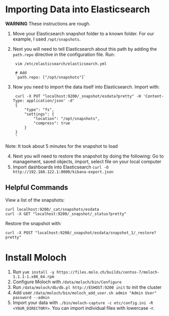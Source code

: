 # Importing Data into Elasticsearch

**WARNING** These instructions are rough.

1. Move your Elasticsearch snapshot folder to a known folder. For our example, I used `/opt/snapshots`.
2. Next you will need to tell Elasticsearch about this path by adding the `path.repo` directive in the configuration file. Run:

        vim /etc/elasticsearch/elasticsearch.yml

        # Add
        `path.repo: ["/opt/snapshots"]`

3. Now you need to import the data itself into Elasticsearch. Import with:

        curl -X PUT "localhost:9200/_snapshot/esdata?pretty" -H 'Content-Type: application/json' -d'
        {
            "type": "fs",
            "settings": {
                "location": "/opt/snapshots",
                "compress": true
            }
        }
        '

Note: It took about 5 minutes for the snapshot to load

4. Next you will need to restore the snapshot by doing the following: Go to management, saved objects, import, select file on your local computer
5. Import dashboards into Elasticsearch `curl -O http://192.168.122.1:8000/kibana-export.json`

## Helpful Commands

View a list of the snapshots:

    curl localhost:9200/_cat/snapshots/esdata
    curl -X GET "localhost:9200/_snapshot/_status?pretty"

Restore the snapshot with:

    curl -X POST "localhost:9200/_snapshot/esdata/snapshot_1/_restore?pretty"

# Install Moloch

1. Run `yum install -y https://files.molo.ch/builds/centos-7/moloch-1.1.1-1.x86_64.rpm`
2. Configure Moloch with `/data/moloch/bin/Configure`
3. Run `/data/moloch/db/db.pl http://ESHOST:9200 init` to init the cluster
4. Add user `/data/moloch/bin/moloch_add_user.sh admin "Admin User" password --admin`
5. Import your data with `./bin/moloch-capture -c etc/config.ini -R <YOUR_DIRECTORY>`. You can import individual files with lowercase -r.

